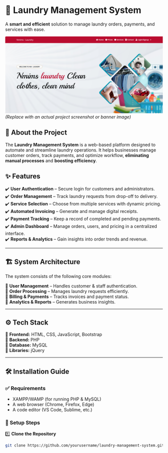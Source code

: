 # 🧺 Laundry Management System  
A **smart and efficient** solution to manage laundry orders, payments, and services with ease.

![Laundry Management System](laundry.png)  
*(Replace with an actual project screenshot or banner image)*  

## 📌 About the Project  
The **Laundry Management System** is a web-based platform designed to automate and streamline laundry operations. It helps businesses manage customer orders, track payments, and optimize workflow, **eliminating manual processes** and **boosting efficiency**.

## ✨ Features  
✔️ **User Authentication** – Secure login for customers and administrators.  
✔️ **Order Management** – Track laundry requests from drop-off to delivery.  
✔️ **Service Selection** – Choose from multiple services with dynamic pricing.  
✔️ **Automated Invoicing** – Generate and manage digital receipts.  
✔️ **Payment Tracking** – Keep a record of completed and pending payments.  
✔️ **Admin Dashboard** – Manage orders, users, and pricing in a centralized interface.  
✔️ **Reports & Analytics** – Gain insights into order trends and revenue.  

---

## 🏗️ System Architecture  
The system consists of the following core modules:  

📌 **User Management** – Handles customer & staff authentication.  
📌 **Order Processing** – Manages laundry requests efficiently.  
📌 **Billing & Payments** – Tracks invoices and payment status.  
📌 **Analytics & Reports** – Generates business insights.  

---

## ⚙️ Tech Stack  
🔹 **Frontend:** HTML, CSS, JavaScript, Bootstrap  
🔹 **Backend:** PHP  
🔹 **Database:** MySQL  
🔹 **Libraries:** jQuery  

---

## 🛠️ Installation Guide  

### ✅ Requirements  
- XAMPP/WAMP (for running PHP & MySQL)  
- A web browser (Chrome, Firefox, Edge)  
- A code editor (VS Code, Sublime, etc.)  

### 🔧 Setup Steps  
1️⃣ **Clone the Repository**  
```sh
git clone https://github.com/yourusername/laundry-management-system.git
